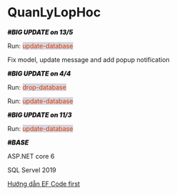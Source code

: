 # QuanLyLopHoc
<div>
<div>
    <span style="font-style: italic;font-weight: 900;">#BIG UPDATE on 13/5</span>
    <p>Run: <span style="background-color: rgb(213, 212, 221); color: rgb(219, 58, 0);">update-database</span></p>
    <p>Fix model, update message and add popup notification</p>
</div>
<div>
<span style="font-style: italic;font-weight: 900;">#BIG UPDATE on 4/4</span>
        <p>Run: <span style="background-color: rgb(213, 212, 221); color: rgb(219, 58, 0);">drop-database</span></p>
        <p>Run: <span style="background-color: rgb(213, 212, 221); color: rgb(219, 58, 0);">update-database</span></p>
    </div>
    <div><span style="font-style: italic;font-weight: 900;">#BIG UPDATE on 11/3</span>
        <p>Run: <span style="background-color: rgb(213, 212, 221); color: rgb(219, 58, 0);">update-database</span></p>
    </div>
    <div>
        <span style="font-style: italic;font-weight: 900;">#BASE</span>
    </div>
    <p>ASP.NET core 6</p>
    <p>SQL Servel 2019</p>
    <div> <a
            href='https://www.entityframeworktutorial.net/code-first/database-initialization-strategy-in-code-first.aspx'>Hướng
            dẫn EF Code first</a></div>
</div>
